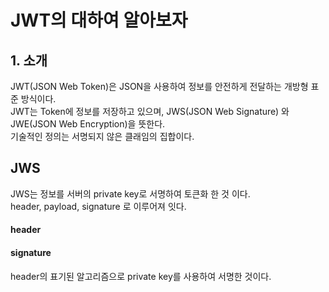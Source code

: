 # JWT의 대하여 알아보자
## 1. 소개
JWT(JSON Web Token)은 JSON을 사용하여 정보를 안전하게 전달하는 개방형 표준 방식이다.<br>
JWT는 Token에 정보를 저장하고 있으며, JWS(JSON Web Signature) 와 JWE(JSON Web Encryption)을 뜻한다.<br>
기술적인 정의는 서명되지 않은 클래임의 집합이다.

## JWS
JWS는 정보를 서버의 private key로 서명하여 토큰화 한 것 이다.<br>
header, payload, signature 로 이루어져 잇다.

#### header



#### signature
header의 표기된 알고리즘으로 private key를 사용하여 서명한 것이다.